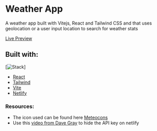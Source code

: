 # Weather App

A weather app built with Vitejs, React and Tailwind CSS and that uses geolocation or a user input location to search for weather stats

[Live Preview](https://weather-vite.netlify.app)

## Built with:

[![Stack](https://skills.thijs.gg/icons?i=react,tailwind,vite,netlify)]

- [React](https://reactjs.org/)
- [Tailwind](https://tailwindcss.com/)
- [Vite](https://vitejs.dev/)
- [Netlify](https://www.netlify.com/)

### Resources:

- The icon used can be found here [Meteocons](https://basmilius.github.io/weather-icons/index-line.html)
- Use this [video from Dave Gray](https://www.youtube.com/watch?v=2J3xbMkH2K4) to hide the API key on netlify
